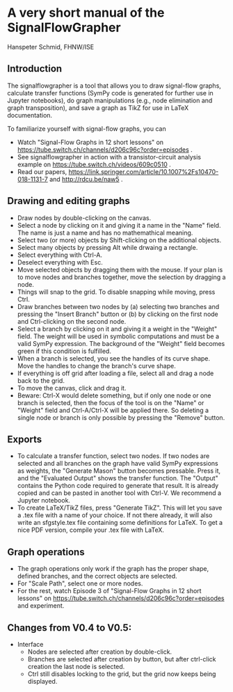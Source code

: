# A very short manual of the SignalFlowGrapher

Hanspeter Schmid, FHNW/ISE

## Introduction

The signalflowgrapher is a tool that allows you to draw signal-flow graphs, calculate transfer functions (SymPy code is generated for further use in Jupyter notebooks), do graph manipulations (e.g., node elimination and graph transposition), and save a graph as TikZ for use in LaTeX documentation.

To familiarize yourself with signal-flow graphs, you can
- Watch "Signal-Flow Graphs in 12 short lessons" on https://tube.switch.ch/channels/d206c96c?order=episodes .
- See signalflowgrapher in action with a transistor-circuit analysis example on https://tube.switch.ch/videos/609c0510 .
- Read our papers, https://link.springer.com/article/10.1007%2Fs10470-018-1131-7 and http://rdcu.be/naw5 .

## Drawing and editing graphs

- Draw nodes by double-clicking on the canvas. 
- Select a node by clicking on it and giving it a name in the "Name" field. The name is just a name and has no mathemathical meaning.
- Select two (or more) objects by Shift-clicking on the additional objects.
- Select many objects by pressing Alt while drwaing a rectangle.
- Select everything with Ctrl-A.
- Deselect everything with Esc.
- Move selected objects by dragging them with the mouse. If your plan is to move nodes and branches together, move the selection by dragging a node.
- Things will snap to the grid. To disable snapping while moving, press Ctrl.
- Draw branches between two nodes by (a) selecting two branches and pressing the "Insert Branch" button or (b) by clicking on the first node and Ctrl-clicking on the second node.
- Select a branch by clicking on it and giving it a weight in the "Weight" field. The weight will be used in symbolic computations and must be a valid SymPy expression. The background of the "Weight" field becomes green if this condition is fulfilled.
- When a branch is selected, you see the handles of its curve shape. Move the handles to change the branch's curve shape.
- If everything is off grid after loading a file, select all and drag a node back to the grid.
- To move the canvas, click and drag it.
- Beware: Ctrl-X would delete something, but if only one node or one branch is selected, then the focus of the tool is on the "Name" or "Weight" field and Ctrl-A/Ctrl-X will be applied there. So deleting a single node or branch is only possible by pressing the "Remove" button.

## Exports

- To calculate a transfer function, select two nodes. If two nodes are selected and all branches on the graph have valid SymPy expressions as weights, the "Generate Mason" button becomes pressable. Press it, and the "Evaluated Output" shows the transfer function. The "Output" contains the Python code required to generate that result. It is already copied and can be pasted in another tool with Ctrl-V. We recommend a Jupyter notebook.
- To create LaTeX/TikZ files, press "Generate TikZ". This will let you save a .tex file with a name of your choice. If not there already, it will also write an sfgstyle.tex file containing some definitions for LaTeX. To get a nice PDF version, compile your .tex file with LaTeX.

## Graph operations

- The graph operations only work if the graph has the proper shape, defined branches, and the correct objects are selected.
- For "Scale Path", select one or more nodes.
- For the rest, watch Episode 3 of "Signal-Flow Graphs in 12 short lessons" on https://tube.switch.ch/channels/d206c96c?order=episodes and experiment.

## Changes from V0.4 to V0.5:

- Interface
  - Nodes are selected after creation by double-click.
  - Branches are selected after creation by button, but after ctrl-click creation the last node is selected.
  - Ctrl still disables locking to the grid, but the grid now keeps being displayed. 
